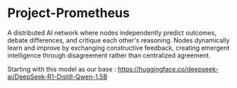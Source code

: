# Project-Prometheus
A distributed AI network where nodes independently predict outcomes, debate differences, and critique each other's reasoning. Nodes dynamically learn and improve by exchanging constructive feedback, creating emergent intelligence through disagreement rather than centralized agreement.

Starting with this model as our base : 
https://huggingface.co/deepseek-ai/DeepSeek-R1-Distill-Qwen-1.5B